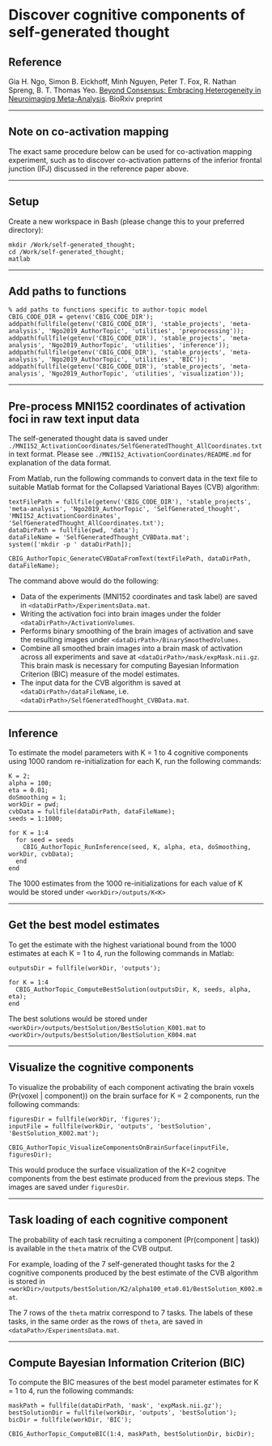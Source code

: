 # Discover cognitive components of self-generated thought

## Reference
Gia H. Ngo, Simon B. Eickhoff, Minh Nguyen, Peter T. Fox,  R. Nathan Spreng, B. T. Thomas Yeo. [Beyond Consensus: Embracing Heterogeneity in Neuroimaging Meta-Analysis](https://www.biorxiv.org/content/early/2017/06/19/149567). BioRxiv preprint

---

## Note on co-activation mapping
The exact same procedure below can be used for co-activation mapping experiment, such as to discover co-activation patterns of the inferior frontal junction (IFJ) discussed in the reference paper above.

---

## Setup
Create a new workspace in Bash (please change this to your preferred directory):
```
mkdir /Work/self-generated_thought;
cd /Work/self-generated_thought;
matlab
```

---

## Add paths to functions

```
% add paths to functions specific to author-topic model
CBIG_CODE_DIR = getenv('CBIG_CODE_DIR');
addpath(fullfile(getenv('CBIG_CODE_DIR'), 'stable_projects', 'meta-analysis', 'Ngo2019_AuthorTopic', 'utilities', 'preprocessing'));
addpath(fullfile(getenv('CBIG_CODE_DIR'), 'stable_projects', 'meta-analysis', 'Ngo2019_AuthorTopic', 'utilities', 'inference'));
addpath(fullfile(getenv('CBIG_CODE_DIR'), 'stable_projects', 'meta-analysis', 'Ngo2019_AuthorTopic', 'utilities', 'BIC'));
addpath(fullfile(getenv('CBIG_CODE_DIR'), 'stable_projects', 'meta-analysis', 'Ngo2019_AuthorTopic', 'utilities', 'visualization'));
```

---

## Pre-process MNI152 coordinates of activation foci in raw text input data

The self-generated thought data is saved under `./MNI152_ActivationCoordinates/SelfGeneratedThought_AllCoordinates.txt` in text format. Please see `./MNI152_ActivationCoordinates/README.md` for explanation of the data format.

From Matlab, run the following commands to convert data in the text file to suitable Matlab format for the Collapsed Variational Bayes (CVB) algorithm:
```
textFilePath = fullfile(getenv('CBIG_CODE_DIR'), 'stable_projects', 'meta-analysis', 'Ngo2019_AuthorTopic', 'SelfGenerated_thought', 'MNI152_ActivationCoordinates', 'SelfGeneratedThought_AllCoordinates.txt');
dataDirPath = fullfile(pwd, 'data');
dataFileName = 'SelfGeneratedThought_CVBData.mat';
system(['mkdir -p ' dataDirPath]);

CBIG_AuthorTopic_GenerateCVBDataFromText(textFilePath, dataDirPath, dataFileName);
```

The command above would do the following:
- Data of the experiments (MNI152 coordinates and task label) are saved in `<dataDirPath>/ExperimentsData.mat`.
- Writing the activation foci into brain images under the folder `<dataDirPath>/ActivationVolumes`.
- Performs binary smoothing of the brain images of activation and save the resulting images under `<dataDirPath>/BinarySmoothedVolumes`.
- Combine all smoothed brain images into a brain mask of activation across all experiments and save at `<dataDirPath>/mask/expMask.nii.gz`. This brain mask is necessary for computing Bayesian Information Criterion (BIC) measure of the model estimates.
- The input data for the CVB algorithm is saved at `<dataDirPath>/dataFileName`, i.e. `<dataDirPath>/SelfGeneratedThought_CVBData.mat`.

---

## Inference
To estimate the model parameters with K = 1 to 4 cognitive components using 1000 random re-initialization for each K, run the following commands:
```
K = 2;
alpha = 100;
eta = 0.01;
doSmoothing = 1;
workDir = pwd;
cvbData = fullfile(dataDirPath, dataFileName);
seeds = 1:1000;

for K = 1:4
  for seed = seeds
    CBIG_AuthorTopic_RunInference(seed, K, alpha, eta, doSmoothing, workDir, cvbData);
  end
end
```
The 1000 estimates from the 1000 re-initializations for each value of K would be stored under `<workDir>/outputs/K<K>`

---


## Get the best model estimates
To get the estimate with the highest variational bound from the 1000 estimates at each K = 1 to 4,  run the following commands in Matlab:
```
outputsDir = fullfile(workDir, 'outputs');

for K = 1:4
  CBIG_AuthorTopic_ComputeBestSolution(outputsDir, K, seeds, alpha, eta);
end

```
The best solutions would be stored under `<workDir>/outputs/bestSolution/BestSolution_K001.mat` to `<workDir>/outputs/bestSolution/BestSolution_K004.mat`

---


## Visualize the cognitive components
To visualize the probability of each component activating the brain voxels (Pr(voxel | component)) on the brain surface for K = 2 components, run the following commands:
```
figuresDir = fullfile(workDir, 'figures');
inputFile = fullfile(workDir, 'outputs', 'bestSolution', 'BestSolution_K002.mat');

CBIG_AuthorTopic_VisualizeComponentsOnBrainSurface(inputFile, figuresDir);
```
This would produce the surface visualization of the K=2 cognitve components from the best estimate produced from the previous steps. The images are saved under `figuresDir`.

---


## Task loading of each cognitive component
The probability of each task recruiting a component (Pr(component | task)) is available in the `theta` matrix of the CVB output.

For example, loading of the 7 self-generated thought tasks for the 2 cognitive components produced by the best estimate of the CVB algorithm is stored in `<workDir>/outputs/bestSolution/K2/alpha100_eta0.01/BestSolution_K002.mat`.

The 7 rows of the `theta` matrix correspond to 7 tasks. The labels of these tasks, in the same order as the rows of `theta`, are saved in `<dataPath>/ExperimentsData.mat`.

---

## Compute Bayesian Information Criterion (BIC)

To compute the BIC measures of the best model parameter estimates for K = 1 to 4, run the following commands:

```
maskPath = fullfile(dataDirPath, 'mask', 'expMask.nii.gz');
bestSolutionDir = fullfile(workDir, 'outputs', 'bestSolution');
bicDir = fullfile(workDir, 'BIC');

CBIG_AuthorTopic_ComputeBIC(1:4, maskPath, bestSolutionDir, bicDir);
```
